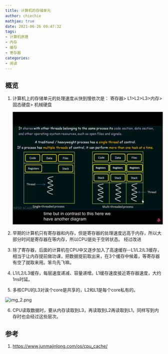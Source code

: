 ```yaml
---
title: 计算机的存储单元
author: chiechie
mathjax: true
date: 2021-06-26 09:47:32
tags:
- 计算机原理
- 内存
- 缓存
- 寄存器
categories:
- 阅读
---
```


## 概览

1. 计算机上的存储单元的处理速度从快到慢依次是： 寄存器> L1>L2>L3>内存>固态硬盘> 机械硬盘

    ![存储单元](./img_1.png)

2. 早期的计算机只有寄存器和内存，但是寄存器的处理速度远高于内存，所以大部分时间是寄存器在等内存，所以CPU是处于空转状态。 经过改进
3. 除了寄存器，后面的计算机在CPU中又逐步加入了高速缓存--L1/L2/L3缓存，相当于让内存提前做功课，把数据提前取出来，在3个缓存中候着，等寄存器有空了就取来用。笨鸟先飞嘛。
4. L1/L2/L3缓存，每层速度递减、容量递增。L1缓存速度接近寄存器速度，大约1ns时延。
5. 多核CPU的L3对诶个core是共享的，L2和L1是每个core私有的。

![img_2.png](./img_2.png)

6. CPU读取数据时，要从内存读取到L3，再读取到L2再读取到L1，同样写到内存时也会经过这些层次。



## 参考
1. https://www.junmajinlong.com/os/cpu_cache/
